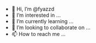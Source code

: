 - 👋 Hi, I’m @fyazzd
- 👀 I’m interested in ...
- 🌱 I’m currently learning ...
- 💞️ I’m looking to collaborate on ...
- 📫 How to reach me ...

<!---
fyazzd/fyazzd is a ✨ special ✨ repository because its `README.md` (this file) appears on your GitHub profile.
You can click the Preview link to take a look at your changes.
--->
